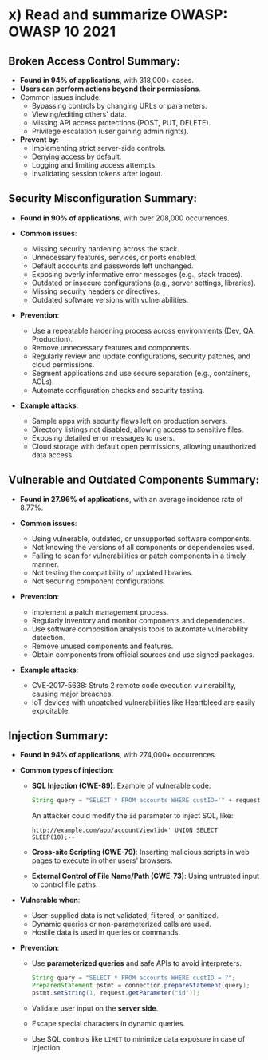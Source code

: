 # x) Read and summarize OWASP: OWASP 10 2021


## Broken Access Control Summary:
  - **Found in 94% of applications**, with 318,000+ cases.
  - **Users can perform actions beyond their permissions**.
  - Common issues include:
    - Bypassing controls by changing URLs or parameters.
    - Viewing/editing others' data.
    - Missing API access protections (POST, PUT, DELETE).
    - Privilege escalation (user gaining admin rights).
  - **Prevent by**:
    - Implementing strict server-side controls.
    - Denying access by default.
    - Logging and limiting access attempts.
    - Invalidating session tokens after logout.

## Security Misconfiguration Summary:

  - **Found in 90% of applications**, with over 208,000 occurrences.
  - **Common issues**:
    - Missing security hardening across the stack.
    - Unnecessary features, services, or ports enabled.
    - Default accounts and passwords left unchanged.
    - Exposing overly informative error messages (e.g., stack traces).
    - Outdated or insecure configurations (e.g., server settings, libraries).
    - Missing security headers or directives.
    - Outdated software versions with vulnerabilities.
    
   - **Prevention**:
     - Use a repeatable hardening process across environments (Dev, QA, Production).
     - Remove unnecessary features and components.
     - Regularly review and update configurations, security patches, and cloud permissions.
     - Segment applications and use secure separation (e.g., containers, ACLs).
     - Automate configuration checks and security testing.
    
   - **Example attacks**:
     - Sample apps with security flaws left on production servers.
     - Directory listings not disabled, allowing access to sensitive files.
     - Exposing detailed error messages to users.
     - Cloud storage with default open permissions, allowing unauthorized data access.
    

## Vulnerable and Outdated Components Summary:

  - **Found in 27.96% of applications**, with an average incidence rate of 8.77%.
  - **Common issues**:
    - Using vulnerable, outdated, or unsupported software components.
    - Not knowing the versions of all components or dependencies used.
    - Failing to scan for vulnerabilities or patch components in a timely manner.
    - Not testing the compatibility of updated libraries.
    - Not securing component configurations.
  
  - **Prevention**:
    - Implement a patch management process.
    - Regularly inventory and monitor components and dependencies.
    - Use software composition analysis tools to automate vulnerability detection.
    - Remove unused components and features.
    - Obtain components from official sources and use signed packages.
    
  - **Example attacks**:
    - CVE-2017-5638: Struts 2 remote code execution vulnerability, causing major breaches.
    - IoT devices with unpatched vulnerabilities like Heartbleed are easily exploitable.


## Injection Summary:

  - **Found in 94% of applications**, with 274,000+ occurrences.
  - **Common types of injection**:
    - **SQL Injection (CWE-89)**: Example of vulnerable code:
  
      ```java
      String query = "SELECT * FROM accounts WHERE custID='" + request.getParameter("id") + "'";
      ```
  
      An attacker could modify the `id` parameter to inject SQL, like:
  
      ```http
      http://example.com/app/accountView?id=' UNION SELECT SLEEP(10);--
      ```
  
    - **Cross-site Scripting (CWE-79)**: Inserting malicious scripts in web pages to execute in other users' browsers.
    - **External Control of File Name/Path (CWE-73)**: Using untrusted input to control file paths.
  
  - **Vulnerable when**:
    - User-supplied data is not validated, filtered, or sanitized.
    - Dynamic queries or non-parameterized calls are used.
    - Hostile data is used in queries or commands.
  
  - **Prevention**:
    - Use **parameterized queries** and safe APIs to avoid interpreters.
    
      ```java
      String query = "SELECT * FROM accounts WHERE custID = ?";
      PreparedStatement pstmt = connection.prepareStatement(query);
      pstmt.setString(1, request.getParameter("id"));
      ```
  
    - Validate user input on the **server side**.
    - Escape special characters in dynamic queries.
    - Use SQL controls like `LIMIT` to minimize data exposure in case of injection.
